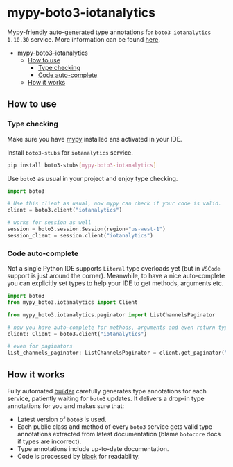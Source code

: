 # mypy-boto3-iotanalytics

Mypy-friendly auto-generated type annotations for `boto3 iotanalytics 1.10.30` service.
More information can be found [here](https://github.com/vemel/mypy_boto3).

- [mypy-boto3-iotanalytics](#mypy-boto3-iotanalytics)
  - [How to use](#how-to-use)
    - [Type checking](#type-checking)
    - [Code auto-complete](#code-auto-complete)
  - [How it works](#how-it-works)

## How to use

### Type checking

Make sure you have [mypy](https://github.com/python/mypy) installed ans activated in your IDE.

Install `boto3-stubs` for `iotanalytics` service.

```bash
pip install boto3-stubs[mypy-boto3-iotanalytics]
```

Use `boto3` as usual in your project and enjoy type checking.

```python
import boto3

# Use this client as usual, now mypy can check if your code is valid.
client = boto3.client("iotanalytics")

# works for session as well
session = boto3.session.Session(region="us-west-1")
session_client = session.client("iotanalytics")

```

### Code auto-complete

Not a single Python IDE supports `Literal` type overloads yet (but in `VSCode` support is just around the corner).
Meanwhile, to have a nice auto-complete you can explicitly set types to help your IDE to get methods, arguments etc.

```python
import boto3
from mypy_boto3.iotanalytics import Client

from mypy_boto3.iotanalytics.paginator import ListChannelsPaginator

# now you have auto-complete for methods, arguments and even return types
client: Client = boto3.client("iotanalytics")

# even for paginators
list_channels_paginator: ListChannelsPaginator = client.get_paginator("list_channels")
```

## How it works

Fully automated [builder](https://github.com/vemel/mypy_boto3) carefully generates
type annotations for each service, patiently waiting for `boto3` updates. It delivers
a drop-in type annotations for you and makes sure that:

- Latest version of `boto3` is used.
- Each public class and method of every `boto3` service gets valid type annotations
  extracted from latest documentation (blame `botocore` docs if types are incorrect).
- Type annotations include up-to-date documentation.
- Code is processed by [black](https://github.com/psf/black) for readability.
